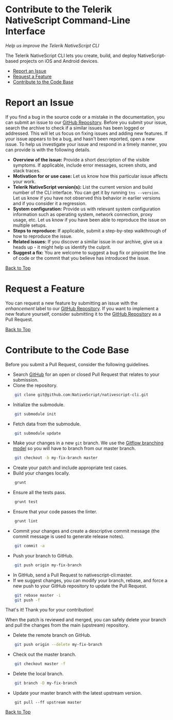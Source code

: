 Contribute to the Telerik NativeScript Command-Line Interface
===

*Help us improve the Telerik NativeScript CLI* 

The Telerik NativeScript CLI lets you create, build, and deploy NativeScript-based projects on iOS and Android devices.

* [Report an Issue](#bug "Learn how to report an issue")
* [Request a Feature](#request "Learn how to submit a feature or improvement request")
* [Contribute to the Code Base](#contribute "Learn how to submit your own improvements to the code")

Report an Issue
===
If you find a bug in the source code or a mistake in the documentation, you can submit an issue to our [GitHub Repository][2].
Before you submit your issue, search the archive to check if a similar issues has been logged or addressed. This will let us focus on fixing issues and adding new features.
If your issue appears to be a bug, and hasn't been reported, open a new issue. To help us investigate your issue and respond in a timely manner, you can provide is with the following details.

* **Overview of the issue:** Provide a short description of the visible symptoms. If applicable, include error messages, screen shots, and stack traces.
* **Motivation for or use case:** Let us know how this particular issue affects your work.
* **Telerik NativeScript version(s):** List the current version and build number of the CLI interface. You can get it by running `tns --version`. Let us know if you have not observed this behavior in earlier versions and if you consider it a regression.
* **System configuration:** Provide us with relevant system configuration information such as operating system, network connection, proxy usage, etc. Let us know if you have been able to reproduce the issue on multiple setups.
* **Steps to reproduce:** If applicable, submit a step-by-step walkthrough of how to reproduce the issue.
* **Related issues:** If you discover a similar issue in our archive, give us a heads up - it might help us identify the culprit.
* **Suggest a fix:** You are welcome to suggest a bug fix or pinpoint the line of code or the commit that you believe has introduced the issue.

[Back to Top][1]

Request a Feature
===
You can request a new feature by submitting an issue with the *enhancement* label to our [GitHub Repository][2].
If you want to implement a new feature yourself, consider submitting it to the [GitHub Repository][2] as a Pull Request.

[Back to Top][1]

Contribute to the Code Base
===

Before you submit a Pull Request, consider the following guidelines.

* Search <a href="https://github.com/NativeScript/nativescript-cli/pulls">GitHub</a> for an open or closed Pull Request that relates to your submission.
* Clone the repository.
```bash
    git clone git@github.com:NativeScript/nativescript-cli.git
```
* Initialize the submodule.
```bash
    git submodule init
```
* Fetch data from the submodule.
```bash
    git submodule update
```
* Make your changes in a new `git` branch. We use the <a href="http://nvie.com/posts/a-successful-git-branching-model/">Gitflow branching model</a> so you will have to branch from our master branch.
```bash
    git checkout -b my-fix-branch master
```
* Create your patch and include appropriate test cases.
* Build your changes locally.
```bash
    grunt
```
* Ensure all the tests pass.
```bash
    grunt test
```
* Ensure that your code passes the linter.
```bash
    grunt lint
```
* Commit your changes and create a descriptive commit message (the commit message is used to generate release notes).
```bash
    git commit -a
```
* Push your branch to GitHub.
```bash
    git push origin my-fix-branch
```
* In GitHub, send a Pull Request to nativescript-cli:master.
* If we suggest changes, you can modify your branch, rebase, and force a new push to your GitHub repository to update the Pull Request.
```bash
    git rebase master -i
    git push -f
```

That's it! Thank you for your contribution!

When the patch is reviewed and merged, you can safely delete your branch and pull the changes from the main (upstream) repository.

* Delete the remote branch on GitHub.
```bash
    git push origin --delete my-fix-branch
```
* Check out the master branch.
```bash
    git checkout master -f
```
* Delete the local branch.
```bash
    git branch -D my-fix-branch
```
* Update your master branch with the latest upstream version.
```
    git pull --ff upstream master
```

[Back to Top][1]

[1]: #contribute-to-the-telerik-nativescript-command-line-interface
[2]: https://github.com/NativeScript/nativescript-cli
